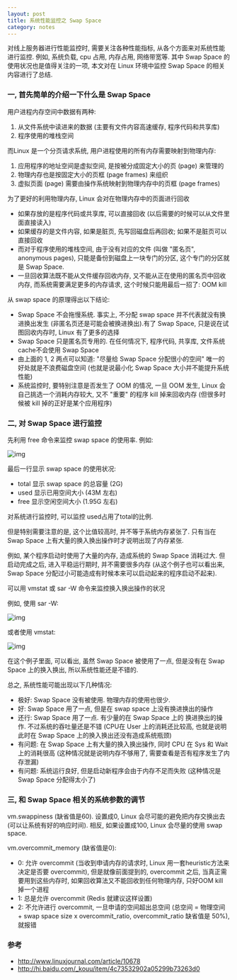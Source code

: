 ```yaml
---
layout: post
title: 系统性能监控之 Swap Space
category: notes
---
```



对线上服务器进行性能监控时, 需要关注各种性能指标, 从各个方面来对系统性能进行监控. 例如, 系统负载, cpu 占用, 内存占用, 网络带宽等. 其中 Swap Space 的使用状况也是值得关注的一项, 本文对在 Linux 环境中监控 Swap Space 的相关内容进行了总结.

### 一, 首先简单的介绍一下什么是 Swap Space

用户进程内存空间中数据有两种:

1. 从文件系统中读进来的数据 (主要有文件内容高速缓存, 程序代码和共享库)
2. 程序使用的堆栈空间

而Linux 是一个分页请求系统, 用户进程使用的所有内存需要映射到物理内存:

1. 应用程序的地址空间是虚拟空间, 是按被分成固定大小的页 (page) 来管理的
2. 物理内存也是按固定大小的页框 (page frames) 来组织
3. 虚拟页面 (page) 需要由操作系统映射到物理内存中的页框 (page frames)

为了更好的利用物理内存, Linux 会对在物理内存中的页面进行回收

* 如果存放的是程序代码或共享库, 可以直接回收 (以后需要的时候可以从文件里面直接读入)
* 如果缓存的是文件内容, 如果是脏页,  先写回磁盘后再回收; 如果不是脏页可以直接回收
* 而对于程序使用的堆栈空间, 由于没有对应的文件 (叫做 "匿名页", anonymous pages), 只能是备份到磁盘上一块专门的分区, 这个专门的分区就是 Swap Space.
* 一旦回收算法既不能从文件缓存回收内存, 又不能从正在使用的匿名页中回收内存, 而系统需要满足更多的内存请求, 这个时候只能用最后一招了: OOM kill

从 swap space 的原理得出以下结论:

* Swap Space 不会拖慢系统. 事实上, 不分配 swap space 并不代表就没有换进换出发生 (非匿名页还是可能会被换进换出).有了 Swap Space, 只是说在试图回收内存时, Linux 有了更多的选择
* Swap Space 只是匿名页专用的. 在任何情况下, 程序代码, 共享库, 文件系统cache不会使用 Swap Space
* 由上面的 1, 2 两点可以知道: "尽量给 Swap Space 分配很小的空间" 唯一的好处就是不浪费磁盘空间 (也就是说最小化 Swap Space 大小并不能提升系统性能)
* 系统监控时, 要特别注意是否发生了 OOM 的情况, 一旦 OOM 发生, Linux 会自己挑选一个消耗内存较大, 又不 "重要" 的程序 kill 掉来回收内存 (但很多时候被 kill 掉的正好是某个应用程序)

### 二, 对 Swap Space 进行监控

先利用 free 命令来监控 swap space 的使用率. 例如:

![img](https://lh5.googleusercontent.com/-GhzyxKVX8Js/U2Ly3_RyQlI/AAAAAAAAAEQ/tvsJtJ1P4EE/w615-h64-no/1.jpg)

最后一行显示 swap space 的使用状况:

* total 显示 swap space 的总容量 (2G)
* used 显示已用空间大小 (43M 左右)
* free 显示空闲空间大小 (1.95G 左右)

对系统进行监控时, 可以监控 used占用了total的比例.

但是特别需要注意的是, 这个比值较高时, 并不等于系统内存紧张了.  只有当在 Swap Space 上有大量的换入换出操作时才说明出现了内存紧张.

例如, 某个程序启动时使用了大量的内存, 造成系统的 Swap Space 消耗过大. 但启动完成之后, 进入平稳运行期时, 并不需要很多内存 (从这个例子也可以看出来, Swap Space 分配过小可能造成有时候本来可以启动起来的程序启动不起来).

可以用 vmstat  或 sar -W 命令来监控换入换出操作的状况

例如, 使用 sar -W:

![img](https://lh6.googleusercontent.com/-Aw3NZL7AFR0/U2LzAeNK0iI/AAAAAAAAAEw/TybuNWPW_uQ/w262-h79-no/2.jpg)

 或者使用 vmstat:

![img](https://lh4.googleusercontent.com/-jIsbfP4oJdE/U2LzIRFB6cI/AAAAAAAAAFc/ptkqeeSR_j8/w656-h96-no/3.jpg)

在这个例子里面, 可以看出, 虽然 Swap Space 被使用了一点, 但是没有在 Swap Space 上的换入换出, 所以系统性能还是不错的.

总之, 系统性能可能出现以下几种情况:

* 极好:   Swap Space 没有被使用. 物理内存的使用也很少.
* 好:      Swap Space 用了一点, 但是在 swap space 上没有换进换出的操作
* 还行:    Swap Space 用了一点. 有少量的在 Swap Space 上的 换进换出的操作. 不过系统的吞吐量还是不错 (CPU在 User 上的消耗还比较高, 也就是说明此时在 Swap Space 上的换入换出还没有造成系统瓶颈)
* 有问题: 在 Swap Space 上有大量的换入换出操作, 同时 CPU 在 Sys 和 Wait 上的消耗很高 (这种情况就是说明内存不够用了, 需要查看是否有程序发生了内存泄漏)
* 有问题: 系统运行良好, 但是启动新程序会由于内存不足而失败 (这种情况是 Swap Space 分配得太小了)

### 三, 和 Swap Space 相关的系统参数的调节

vm.swappiness (缺省值是60). 设置成0, Linux 会尽可能的避免把内存交换出去 (可以让系统有好的响应时间). 相反, 如果设置成100, Linux 会尽量的使用 swap space.

vm.overcommit_memory (缺省值是0):

* 0: 允许 overcommit (当收到申请内存的请求时, Linux 用一套heuristic方法来决定是否要 overcommit), 但是就像前面提到的, overcommit 之后, 当真正需要用到这些内存时, 如果回收算法又不能回收到任何物理内存, 只好OOM kill 掉一个进程
* 1: 总是允许 overcommit (Redis 就建议这样设置)
* 2: 不允许进行 overcommit, 一旦申请的空间超出总空间 (总空间 = 物理空间 + swap space size x overcommit_ratio, overcommit_ratio 缺省值是 50%), 就报错

### 参考

* <http://www.linuxjournal.com/article/10678>
* <http://hi.baidu.com/_kouu/item/4c73532902a05299b73263d0>
